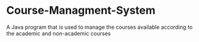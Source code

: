 # Course-Managment-System
A Java program that is used to manage the courses available according to the academic and non-academic courses 
